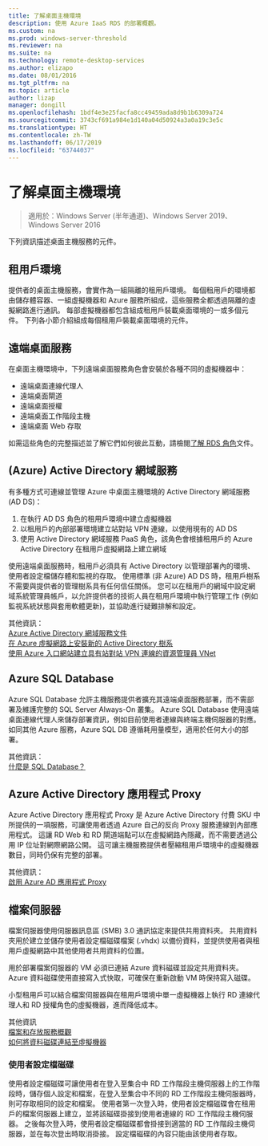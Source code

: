 ```yaml
---
title: 了解桌面主機環境
description: 使用 Azure IaaS RDS 的部署概觀。
ms.custom: na
ms.prod: windows-server-threshold
ms.reviewer: na
ms.suite: na
ms.technology: remote-desktop-services
ms.author: elizapo
ms.date: 08/01/2016
ms.tgt_pltfrm: na
ms.topic: article
author: lizap
manager: dongill
ms.openlocfilehash: 1bdf4e3e25facfa8cc49459ada8d9b1b6309a724
ms.sourcegitcommit: 3743cf691a984e1d140a04d50924a3a0a19c3e5c
ms.translationtype: HT
ms.contentlocale: zh-TW
ms.lasthandoff: 06/17/2019
ms.locfileid: "63744037"
---
```

# <a name="understanding-the-desktop-hosting-environment"></a>了解桌面主機環境

>適用於：Windows Server (半年通道)、Windows Server 2019、Windows Server 2016

下列資訊描述桌面主機服務的元件。  
  
## <a name="tenant-environment"></a>租用戶環境  
提供者的桌面主機服務，會實作為一組隔離的租用戶環境。 每個租用戶的環境都由儲存體容器、一組虛擬機器和 Azure 服務所組成，這些服務全都透過隔離的虛擬網路進行通訊。 每部虛擬機器都包含組成租用戶裝載桌面環境的一或多個元件。 下列各小節介紹組成每個租用戶裝載桌面環境的元件。

## <a name="remote-desktop-services"></a>遠端桌面服務
在桌面主機環境中，下列遠端桌面服務角色會安裝於各種不同的虛擬機器中：

  - 遠端桌面連線代理人
  - 遠端桌面閘道
  - 遠端桌面授權
  - 遠端桌面工作階段主機
  - 遠端桌面 Web 存取

如需這些角色的完整描述並了解它們如何彼此互動，請檢閱[了解 RDS 角色](Understanding-RDS-roles.md)文件。
  
##  <a name="azure-active-directory-domain-services"></a>(Azure) Active Directory 網域服務  
有多種方式可連線並管理 Azure 中桌面主機環境的 Active Directory 網域服務 (AD DS)：

1. 在執行 AD DS 角色的租用戶環境中建立虛擬機器
2. 以租用戶的內部部署環境建立站對站 VPN 連線，以使用現有的 AD DS
3. 使用 Active Directory 網域服務 PaaS 角色，該角色會根據租用戶的 Azure Active Directory 在租用戶虛擬網路上建立網域

使用遠端桌面服務時，租用戶必須具有 Active Directory 以管理部署內的環境、使用者設定檔儲存體和監視的存取。 使用標準 (非 Azure) AD DS 時，租用戶樹系不需要與提供者的管理樹系具有任何信任關係。 您可以在租用戶的網域中設定網域系統管理員帳戶，以允許提供者的技術人員在租用戶環境中執行管理工作 (例如監視系統狀態與套用軟體更新)，並協助進行疑難排解和設定。  
    
其他資訊：  
[Azure Active Directory 網域服務文件](https://azure.microsoft.com/documentation/services/active-directory-ds/)  
[在 Azure 虛擬網路上安裝新的 Active Directory 樹系](https://azure.microsoft.com/documentation/articles/active-directory-new-forest-virtual-machine/)  
[使用 Azure 入口網站建立具有站對站 VPN 連線的資源管理員 VNet](https://azure.microsoft.com/documentation/articles/vpn-gateway-howto-site-to-site-resource-manager-portal/)  
  
## <a name="azure-sql-database"></a>Azure SQL Database  
Azure SQL Database 允許主機服務提供者擴充其遠端桌面服務部署，而不需部署及維護完整的 SQL Server Always-On 叢集。 Azure SQL Database 使用遠端桌面連線代理人來儲存部署資訊，例如目前使用者連線與終端主機伺服器的對應。 如同其他 Azure 服務，Azure SQL DB 遵循耗用量模型，適用於任何大小的部署。   
  
其他資訊：  
[什麼是 SQL Database？](https://azure.microsoft.com/documentation/articles/sql-database-technical-overview/)  
  
## <a name="azure-active-directory-application-proxy"></a>Azure Active Directory 應用程式 Proxy  
Azure Active Directory 應用程式 Proxy 是 Azure Active Directory 付費 SKU 中所提供的一項服務，可讓使用者透過 Azure 自己的反向 Proxy 服務連線到內部應用程式。 這讓 RD Web 和 RD 閘道端點可以在虛擬網路內隱藏，而不需要透過公用 IP 位址對網際網路公開。 這可讓主機服務提供者壓縮租用戶環境中的虛擬機器數目，同時仍保有完整的部署。
  
其他資訊：  
[啟用 Azure AD 應用程式 Proxy](https://azure.microsoft.com/documentation/articles/active-directory-application-proxy-enable/)  
    
## <a name="file-server"></a>檔案伺服器  
檔案伺服器使用伺服器訊息區 (SMB) 3.0 通訊協定來提供共用資料夾。 共用資料夾用於建立並儲存使用者設定檔磁碟檔案 (.vhdx) 以備份資料，並提供使用者與租用戶虛擬網路中其他使用者共用資料的位置。
  
用於部署檔案伺服器的 VM 必須已連結 Azure 資料磁碟並設定共用資料夾。 Azure 資料磁碟使用直接寫入式快取，可確保在重新啟動 VM 時保持寫入磁碟。  
  
小型租用戶可以結合檔案伺服器與在租用戶環境中單一虛擬機器上執行 RD 連線代理人和 RD 授權角色的虛擬機器，進而降低成本。  
  
其他資訊  
[檔案和存放服務概觀](https://technet.microsoft.com/library/hh831487.aspx)  
[如何將資料磁碟連結至虛擬機器](http://www.windowsazure.com/manage/windows/how-to-guides/attach-a-disk/)  
  
### <a name="user-profile-disks"></a>使用者設定檔磁碟  
使用者設定檔磁碟可讓使用者在登入至集合中 RD 工作階段主機伺服器上的工作階段時，儲存個人設定和檔案，在登入至集合中不同的 RD 工作階段主機伺服器時，則可存取相同的設定和檔案。 使用者第一次登入時，使用者設定檔磁碟會在租用戶的檔案伺服器上建立，並將該磁碟掛接到使用者連線的 RD 工作階段主機伺服器。 之後每次登入時，使用者設定檔磁碟都會掛接到適當的 RD 工作階段主機伺服器，並在每次登出時取消掛接。 設定檔磁碟的內容只能由該使用者存取。  
  


